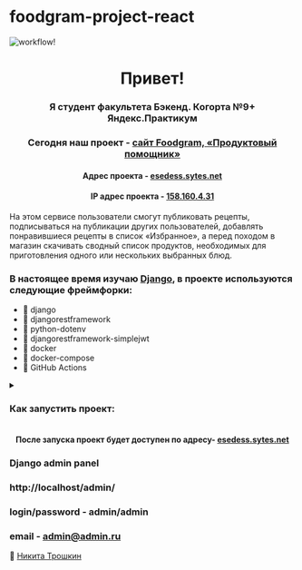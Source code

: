# foodgram-project-react

![workflow!](https://github.com/KapkaDibab/foodgram-project-react/actions/workflows/main.yml/badge.svg)

<h1 align="center">Привет! </h1>
<h3 align="center">Я студент факультета Бэкенд. Когорта №9+ Яндекс.Практикум</h3>
<h3 align="center">Сегодня наш проект - <a href="https://github.com/KapkaDibab/foodgram-project-react" target="_blank">сайт Foodgram, «Продуктовый помощник»</a></h3>
<h4 align="center">Адрес проекта - <a href="http://esedess.sytes.net" target="_blank">esedess.sytes.net</a></h4>
<h4 align="center">IP адрес проекта - <a href="http://158.160.4.31" target="_blank">158.160.4.31</a></h4>


<p align="left">На этом сервисе пользователи смогут публиковать рецепты, подписываться на публикации других пользователей, добавлять понравившиеся рецепты в список «Избранное», а перед походом в магазин скачивать сводный список продуктов, необходимых для приготовления одного или нескольких выбранных блюд.</p>

<h3 align="left">В настоящее время изучаю <a href="https://www.djangoproject.com/" target="_blank" rel="noreferrer">Django</a>, в проекте используются следующие фреймфорки: </h3>

- 🔭 django
- 🔭 djangorestframework
- 🔭 python-dotenv
- 🔭 djangorestframework-simplejwt
- 🔭 docker
- 🔭 docker-compose
- 🔭 GitHub Actions

<details>
  <summary><h3 align="left">Как запустить проект:</h3></summary>

### Установить Докер:
```
sudo apt update

sudo apt upgrade

sudo apt install docker
```

### Клонировать репозиторий и перейти в него в командной строке:
```
git clone https://github.com/Esedess/foodgram-project-react.git

cd foodgram-project-react
```

### Запустить создание и запуск контейнеров:
```
sudo docker-compose -f infra/docker-compose.yml up

# или воспользоваться Make
make up
```

### Выполнить миграции:
```
sudo docker-compose -f infra/docker-compose.yml exec django python3 manage.py makemigrations
sudo docker-compose -f infra/docker-compose.yml exec django python3 manage.py migrate --run-syncdb

# или воспользоваться Make
make db
```

### Создать суперпользователя:
```
sudo docker-compose -f infra/docker-compose.yml exec django python3 manage.py createsuperuser

# или воспользоваться Make
make createsuperuser
```

### Создать статику:
```
sudo docker-compose -f infra/docker-compose.yml exec django python3 manage.py collectstatic --no-input

# или воспользоваться Make
make collectstatic
```

### Выключить и удалить контейнеры:
```
sudo docker-compose -f infra/docker-compose.yml  down -v

# или воспользоваться Make
make down
```
### --------------------------------------------------------------

### Если вы внесли изменения в код контейнеры нужно перезапустить:
```
sudo docker-compose -f infra/docker-compose.yml up -d --build

# или воспользоваться Make
make rebuild
```

### Наполнение БД тестовыми значениями:
```
sudo docker-compose -f infra/docker-compose.yml exec django python3 manage.py import_all

# или воспользоваться Make
make db_import
```
</details>

<h4 align="center">После запуска проект будет доступен по адресу- <a href="http://localhost/" target="_blank">esedess.sytes.net</a></h4>

### Django admin panel
### http://localhost/admin/
### 
### login/password - admin/admin
### email - admin@admin.ru

🌱 [Никита Трошкин](https://github.com/Esedess)
